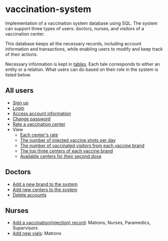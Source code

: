 # vaccination-system

Implementation of a vaccination system database using SQL. The system can support three types of users: doctors, nurses, and visitors of a vaccination center.

This database keeps all the necessary records, including account information and transactions, while enabling users to modify and keep track of their actions.

Necessary information is kept in [tables](/all_tables.sql). Each tale corresponds to either an entity or a relation. What users can do based on their role in the system is listed below.

## All users
  * [Sign up](/register.sql)
  * [Login](/login.sql)
  * [Access account information](/view_profile.sql)
  * [Change password](/change_password.sql)
  * [Rate a vaccination center](/rate_center.sql)
  * View
    * [Each center's rate](/view_rates.sql)
    * [The number of injected vaccine shots per day](/view_vaccines_per_day.sql)
    * [The number of vaccinated visitors from each vaccine brand](/show_vaccinated_of_each_brand.sql)
    * [The top three centers of each vaccine brand](/view_rates_of_top_brands.sql)
    * [Available centers for their second dose](/view_personalized_centers.sql)
## Doctors
  * [Add a new brand to the system](/create_brand.sql)
  * [Add new centers to the system](/create_vaccination_center.sql)
  * [Delete accounts](/doctor_Delete_Acc.sql)
## Nurses
  * [Add a vaccination(injection) record](/vaccinate.sql): Matrons, Nurses, Paramedics, Supervisors
  * [Add new vials](/CreateVial.sql): Matrons
